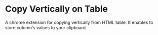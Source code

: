 Copy Vertically on Table  
==============

A chrome extension for copying vertically from HTML table. It enables to store column's values to your clipboard.